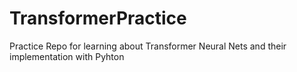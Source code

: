 # TransformerPractice
Practice Repo for learning about Transformer Neural Nets and their implementation with Pyhton

